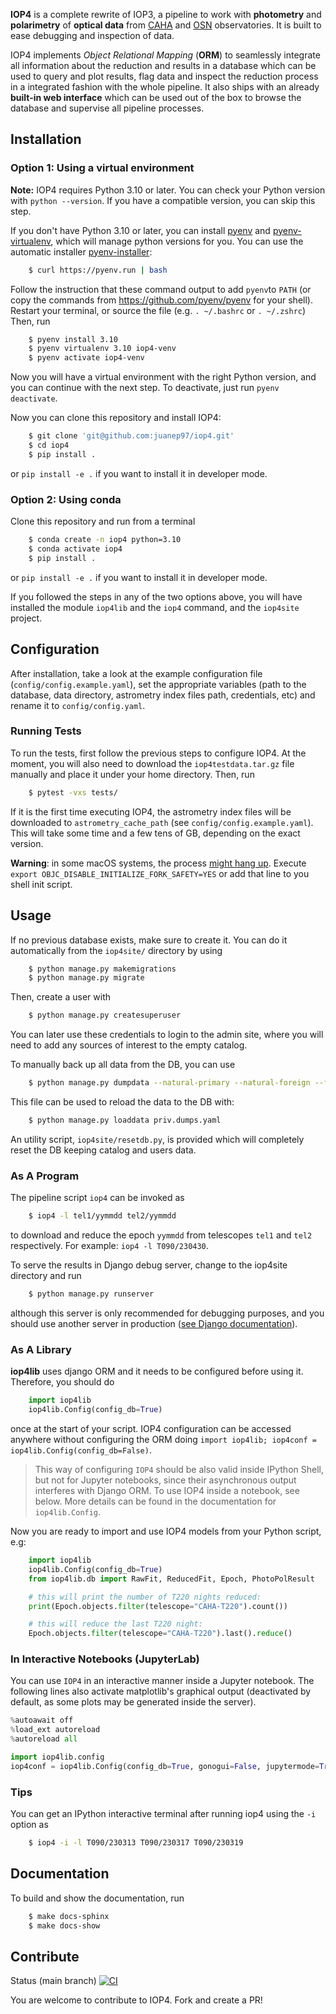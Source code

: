 
**IOP4** is a complete rewrite of IOP3, a pipeline to work with **photometry** and **polarimetry** of **optical data** from [CAHA](https://www.caha.es/es/) and [OSN](https://www.osn.iaa.csic.es/) observatories. It is built to ease debugging and inspection of data.

IOP4 implements _Object Relational Mapping_ (**ORM**) to seamlessly integrate all information about the reduction and results in a database which can be used to query and plot results, flag data and inspect the reduction process in a integrated fashion with the whole pipeline. It also ships with an already **built-in web interface** which can be used out of the box to browse the database and supervise all pipeline processes.


## Installation

### Option 1: Using a virtual environment

**Note:** IOP4 requires Python 3.10 or later. You can check your Python version with `python --version`. If you have a compatible version, you can skip this step.
  
If you don't have Python 3.10 or later, you can install [pyenv](https://github.com/pyenv/pyenv) and [pyenv-virtualenv](https://github.com/pyenv/pyenv-virtualenv), which will manage python versions for you. You can use the automatic installer [pyenv-installer](https://github.com/pyenv/pyenv-installer):

```bash
    $ curl https://pyenv.run | bash
```

Follow the instruction that these command output to add `pyenv`to `PATH` (or copy the commands from https://github.com/pyenv/pyenv for your shell). Restart your terminal, or source the file (e.g. `. ~/.bashrc` or `. ~/.zshrc`) Then, run 
```bash 
    $ pyenv install 3.10
    $ pyenv virtualenv 3.10 iop4-venv
    $ pyenv activate iop4-venv
```
Now you will have a virtual environment with the right Python version, and you can continue with the next step. To deactivate, just run `pyenv deactivate`.

Now you can clone this repository and install IOP4:
```bash
    $ git clone 'git@github.com:juanep97/iop4.git'
    $ cd iop4
    $ pip install .
```
or `pip install -e .` if you want to install it in developer mode.


### Option 2: Using conda

Clone this repository and run from a terminal
```bash
    $ conda create -n iop4 python=3.10
    $ conda activate iop4
    $ pip install .
```
or `pip install -e .` if you want to install it in developer mode.

If you followed the steps in any of the two options above, you will have installed the module `iop4lib` and the `iop4` command, and the `iop4site` project. 

## Configuration

After installation, take a look at the example configuration file (`config/config.example.yaml`), set the appropriate variables (path to the database, data directory, astrometry index files path, credentials, etc) and rename it to `config/config.yaml`.

### Running Tests
To run the tests, first follow the previous steps to configure IOP4. At the moment, you will also need to download the `iop4testdata.tar.gz` file manually and place it under your home directory. Then, run
```bash
    $ pytest -vxs tests/
```
If it is the first time executing IOP4, the astrometry index files will be downloaded to `astrometry_cache_path` (see `config/config.example.yaml`). This will take some time and a few tens of GB, depending on the exact version.

**Warning**: in some macOS systems, the process [might hang up](https://github.com/juanep97/iop4/issues/14#issuecomment-1748465276). Execute `export OBJC_DISABLE_INITIALIZE_FORK_SAFETY=YES` or add that line to you shell init script.

## Usage

If no previous database exists, make sure to create it. You can do it automatically from the `iop4site/` directory by using
```bash
    $ python manage.py makemigrations
    $ python manage.py migrate
```
Then, create a user with
```bash
    $ python manage.py createsuperuser
```
You can later use these credentials to login to the admin site, where you will need to add any sources of interest to the empty catalog.

To manually back up all data from the DB, you can use
```bash
    $ python manage.py dumpdata --natural-primary --natural-foreign --format=yaml > priv.dumps.yaml
```
This file can be used to reload the data to the DB with:
```bash
    $ python manage.py loaddata priv.dumps.yaml
```
An utility script, `iop4site/resetdb.py`, is provided which will completely reset the DB keeping catalog and users data.

### As A Program
The pipeline script `iop4` can be invoked as
```bash
    $ iop4 -l tel1/yymmdd tel2/yymmdd
```
to download and reduce the epoch `yymmdd` from telescopes `tel1` and `tel2` respectively. For example: `iop4 -l T090/230430`.

To serve the results in Django debug server, change to the iop4site directory and run
```bash
    $ python manage.py runserver
```
although this server is only recommended for debugging purposes, and you should use another server in production ([see Django documentation](https://docs.djangoproject.com/en/dev/ref/django-admin/#runserver)).

### As A Library
**iop4lib** uses django ORM and it needs to be configured before using it. Therefore, you should do
```python
    import iop4lib
    iop4lib.Config(config_db=True)
```
once at the start of your script. IOP4 configuration can be accessed anywhere without configuring the ORM doing `import iop4lib; iop4conf = iop4lib.Config(config_db=False)`.

> This way of configuring `IOP4` should be also valid inside IPython Shell, but not for Jupyter notebooks, since their asynchronous output interferes with Django ORM. To use IOP4 inside a notebook, see below. More details can be found in the documentation for `iop4lib.Config`.

Now you are ready to import and use IOP4 models from your Python script, e.g:
```python
    import iop4lib
    iop4lib.Config(config_db=True)
    from iop4lib.db import RawFit, ReducedFit, Epoch, PhotoPolResult

    # this will print the number of T220 nights reduced:
    print(Epoch.objects.filter(telescope="CAHA-T220").count()) 

    # this will reduce the last T220 night:
    Epoch.objects.filter(telescope="CAHA-T220").last().reduce()
```

### In Interactive Notebooks (JupyterLab)
You can use `IOP4` in an interactive manner inside a Jupyter notebook. The following lines also activate matplotlib's graphical output (deactivated by default, as some plots may be generated inside the server).
```python
%autoawait off
%load_ext autoreload
%autoreload all

import iop4lib.config
iop4conf = iop4lib.Config(config_db=True, gonogui=False, jupytermode=True)   
```

### Tips
You can get an IPython interactive terminal after running iop4 using the `-i` option as
```bash
    $ iop4 -i -l T090/230313 T090/230317 T090/230319
```

## Documentation
To build and show the documentation, run
````bash
    $ make docs-sphinx
    $ make docs-show
````

## Contribute

Status (main branch) <a href="https://github.com/juanep97/iop4/actions/workflows/ci.yml"><img alt="CI" src="https://github.com/juanep97/iop4/actions/workflows/ci.yml/badge.svg"/></a>

You are welcome to contribute to IOP4. Fork and create a PR!
